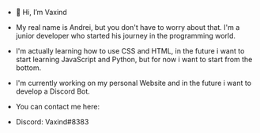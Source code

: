 - 👋 Hi, I’m Vaxind
- My real name is Andrei, but you don't have to worry about that. I'm a junior developer who started his journey in the programming world.
- I'm actually learning how to use CSS and HTML, in the future i want to start learning JavaScript and Python, but for now i want to start from the bottom.
- I'm currently working on my personal Website and in the future i want to develop a Discord Bot.

- You can contact me here:
- Discord: Vaxind#8383
